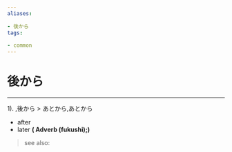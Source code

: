 ```yaml
---
aliases:
    
- 後から
tags:
    
- common
---
```


# 後から
---
1).
,後から > あとから,あとから

- after
- later
**( Adverb (fukushi);)**
> see also: 
            